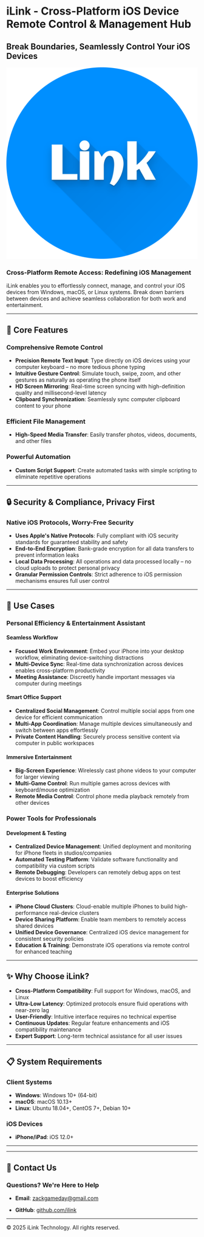 # iLink - Cross-Platform iOS Device Remote Control & Management Hub

## Break Boundaries, Seamlessly Control Your iOS Devices

![iLink Logo](/icon-512.png) <!-- Placeholder for actual logo URL -->

### Cross-Platform Remote Access: Redefining iOS Management

iLink enables you to effortlessly connect, manage, and control your iOS devices from Windows, macOS, or Linux systems. Break down barriers between devices and achieve seamless collaboration for both work and entertainment.

---

## 🚀 Core Features

### Comprehensive Remote Control

- **Precision Remote Text Input**: Type directly on iOS devices using your computer keyboard – no more tedious phone typing
- **Intuitive Gesture Control**: Simulate touch, swipe, zoom, and other gestures as naturally as operating the phone itself
- **HD Screen Mirroring**: Real-time screen syncing with high-definition quality and millisecond-level latency
- **Clipboard Synchronization**: Seamlessly sync computer clipboard content to your phone

### Efficient File Management

- **High-Speed Media Transfer**: Easily transfer photos, videos, documents, and other files

### Powerful Automation

- **Custom Script Support**: Create automated tasks with simple scripting to eliminate repetitive operations
<!-- - **Pre-built Automation Templates**: Out-of-the-box templates for common automation scenarios -->
<!-- - **Scheduled Tasks**: Set timed automated operations for intelligent device management -->

---

## 🔒 Security & Compliance, Privacy First

### Native iOS Protocols, Worry-Free Security

- **Uses Apple's Native Protocols**: Fully compliant with iOS security standards for guaranteed stability and safety
- **End-to-End Encryption**: Bank-grade encryption for all data transfers to prevent information leaks
- **Local Data Processing**: All operations and data processed locally – no cloud uploads to protect personal privacy
- **Granular Permission Controls**: Strict adherence to iOS permission mechanisms ensures full user control

---

## 💼 Use Cases

### Personal Efficiency & Entertainment Assistant

#### Seamless Workflow
- **Focused Work Environment**: Embed your iPhone into your desktop workflow, eliminating device-switching distractions
- **Multi-Device Sync**: Real-time data synchronization across devices enables cross-platform productivity
- **Meeting Assistance**: Discreetly handle important messages via computer during meetings

#### Smart Office Support
- **Centralized Social Management**: Control multiple social apps from one device for efficient communication
- **Multi-App Coordination**: Manage multiple devices simultaneously and switch between apps effortlessly
- **Private Content Handling**: Securely process sensitive content via computer in public workspaces

#### Immersive Entertainment
- **Big-Screen Experience**: Wirelessly cast phone videos to your computer for larger viewing
- **Multi-Game Control**: Run multiple games across devices with keyboard/mouse optimization
- **Remote Media Control**: Control phone media playback remotely from other devices

### Power Tools for Professionals

#### Development & Testing
- **Centralized Device Management**: Unified deployment and monitoring for iPhone fleets in studios/companies
- **Automated Testing Platform**: Validate software functionality and compatibility via custom scripts
- **Remote Debugging**: Developers can remotely debug apps on test devices to boost efficiency

#### Enterprise Solutions
- **iPhone Cloud Clusters**: Cloud-enable multiple iPhones to build high-performance real-device clusters
- **Device Sharing Platform**: Enable team members to remotely access shared devices
- **Unified Device Governance**: Centralized iOS device management for consistent security policies
- **Education & Training**: Demonstrate iOS operations via remote control for enhanced teaching

---

## ✨ Why Choose iLink?

- **Cross-Platform Compatibility**: Full support for Windows, macOS, and Linux
- **Ultra-Low Latency**: Optimized protocols ensure fluid operations with near-zero lag
- **User-Friendly**: Intuitive interface requires no technical expertise
- **Continuous Updates**: Regular feature enhancements and iOS compatibility maintenance
- **Expert Support**: Long-term technical assistance for all user issues

---

## 📋 System Requirements

### Client Systems
- **Windows**: Windows 10+ (64-bit)
- **macOS**: macOS 10.13+
- **Linux**: Ubuntu 18.04+, CentOS 7+, Debian 10+

### iOS Devices
- **iPhone/iPad**: iOS 12.0+

---
<!-- 
## 📥 Download Now: Enter the New Era of iOS Management

### 7-Day Free Trial with Full Premium Features

- [Download for Windows](https://download.ilink.com/windows)
- [Download for macOS](https://download.ilink.com/macos)
- [Download for Linux](https://download.ilink.com/linux)

> Free basic features available; Premium requires subscription -->

---

## 🤝 Contact Us

### Questions? We're Here to Help

<!-- - **Official Site**: [www.ilink.com](https://www.ilink.com) -->
- **Email**: zackgameday@gmail.com
<!-- - **Support Hotline**: 400-123-4567 -->
<!-- - **WeChat**: iLink Official Service Account -->
- **GitHub**: [github.com/ilink](https://github.com/ilink)

---
<!-- 
## 💬 Testimonials

> "iLink revolutionized my workflow – handling all phone notifications via computer boosted my productivity by 30%!" — Zhang Ming, Product Manager

> "As an iOS developer, iLink's automated testing saved us enormous time, doubling testing efficiency." — Li Qiang, Senior iOS Engineer

> "During remote work, managing all devices from one computer made me unprecedentedly efficient." — Wang Fang, Remote Worker

--- -->

© 2025 iLink Technology. All rights reserved.
